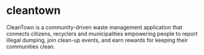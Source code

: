 # cleantown
CleanTown is a community-driven waste management application that connects citizens, recyclers and municipalities empowering people to report illegal dumping, join clean-up events, and earn rewards for keeping their communities clean.
